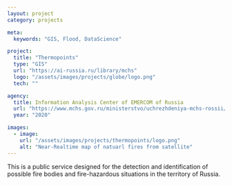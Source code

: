 ```yaml
---
layout: project
category: projects

meta:
  keywords: "GIS, Flood, DataScience"

project:
  title: "Thermopoints"
  type: "GIS"
  url: "https://ai-russia.ru/library/mchs"
  logo: "/assets/images/projects/globe/logo.png"
  tech: ""

agency:
  title: Information Analysis Center of EMERCOM of Russia
  url: "https://www.mchs.gov.ru/ministerstvo/uchrezhdeniya-mchs-rossii/federalnye-gosudarstvennye-byudzhetnye-uchrezhdeniya/fgbu-informacionno-analiticheskiy-centr-mchs-rossii"
  year: "2020"

images:
  - image:
    url: "/assets/images/projects/thermopoints/logo.png"
    alt: "Near-Realtime map of natuarl fires from satellite"
---
```


<p class="lead">This is a public service designed for the detection and identification of possible fire bodies and fire-hazardous situations in the territory of Russia.</p>

